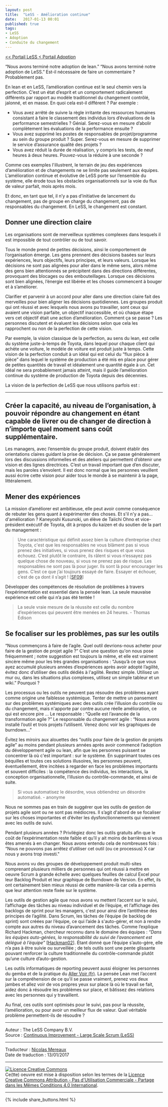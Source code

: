 ```yaml
---
layout: post
title:  "LeSS - Amélioration continue"
date:   2017-01-13 00:01
published: true
tags:
- LeSS
- Adoption
- Conduite du changement
---
```


[<< Portail LeSS < Portail Adoption](http://www.les-traducteurs-agiles.org/2016/12/26/less-portail-adoption.html)

“Nous avons terminé notre adoption de lean.” “Nous avons terminé notre adoption de LeSS.” Est-il nécessaire de faire un commentaire ? Probablement pas.

En lean et en LeSS, l’amélioration continue est le seul chemin vers la perfection. C’est un état d’esprit et un comportement radicalement différents par rapport au modèle traditionnel du changement contrôlé, jalonné, et en masse. En quoi cela est-il différent ? Par exemple :

* Vous avez arrêté de suivre la règle irritante des ressources humaines consistant à faire le classement des individus lors d’évaluations de la performance semestrielles ? Génial. Serez-vous en mesure d’abolir complètement les évaluations de la performance ensuite ?
* Vous avez supprimé les postes de responsables de projet/programme au sein du groupe produit ? Super. Serez-vous en mesure de supprimer le service d’assurance qualité des projets ?
* Vous avez réduit la durée de réalisation, y compris les tests, de neuf heures à deux heures. Pouvez-vous la réduire à une seconde ?


Comme ces exemples l'illustrent, le terrain de jeu des expériences d’amélioration et de changements ne se limite pas seulement aux équipes. L’amélioration continue et évolutive de LeSS porte sur l’ensemble du système, elle érode tous les obstacles organisationnels sur la voie du flux de valeur parfait, mois après mois.

Et donc, en tant que tel, il n’y a pas d’initiative de lancement du changement, pas de groupe en charge du changement, pas de responsables du changement. En LeSS, le changement est constant.

## Donner une direction claire

Les organisations sont de merveilleux systèmes complexes dans lesquels il est impossible de tout contrôler ou de tout savoir.

Tous le monde prend de petites décisions, ainsi le comportement de l’organisation émerge. Les gens prennent des décisions basées sur leurs expériences, leurs objectifs, leurs principes, et leurs valeurs. Lorsque les décisions ne sont pas alignées pour aller dans le même sens, alors même des gens bien attentionnés se précipitent dans des directions différentes, provoquant des blocages ou des embouteillages. Lorsque ces décisions sont bien alignées, l’énergie est libérée et les choses commencent à bouger et à s’améliorer.

Clarifier et parvenir à un accord pour aller dans une direction claire fait des merveilles pour bien aligner les décisions quotidiennes. Les groupes produit qui ont réussi et avec lesquels nous avons pu travailler, sont ceux qui avaient une vision parfaite, un objectif inaccessible, et où chaque étape vers cet objectif était une action d’amélioration. Comment ça se passe ? Les personnes discutent et évaluent les décisions selon que cela les rapprochent ou non de la perfection de cette vision.

Par exemple, la vision classique de la perfection, au sens du lean, est celle du système juste-à-temps de Toyota, dans lequel pour chaque client qui achète une voiture, le modèle de voiture est produit juste à temps. Cette vision de la perfection conduit à un idéal qui est celui du “flux pièce à pièce” dans lequel le système de production a été mis en place pour gérer de petites quantités de travail et idéalement une quantité égale à un. Cet idéal ne sera probablement jamais atteint, mais il guide l’amélioration continue du système de production de Toyota depuis des décennies.

La vision de la perfection de LeSS que nous utilisons parfois est :

---
**Créer la capacité, au niveau de l’organisation, à pouvoir répondre au changement en étant capable de livrer ou de changer de direction à n’importe quel moment sans coût supplémentaire.**
---

Les managers, avec l’ensemble du groupe produit, doivent établir des orientations claires guidant la prise de décision. Ça se passe généralement lors des discussions informelles et des ateliers qui permettent d’obtenir une vision et des lignes directrices. C’est un travail important que d’en discuter, mais les paroles s’envolent. Il est donc normal que les personnes veuillent aussi écrire cette vision pour aider tous le monde à se maintenir à la page, littéralement.

## Mener des expériences

La mission d’améliorer est ambitieuse, elle peut avoir comme conséquence de rebuter les gens quant à expérimenter des choses. Et s'il n'y a pas… d'amélioration ? Kaneyoshi Kusunoki, un élève de Taiichi Ohno et vice-président exécutif de Toyota, dit à propos du kaizen et du soutien de la part du management :

> Une caractéristique qui définit assez bien la culture d’entreprise chez Toyota, c'est que les responsables ne vous blâment pas si vous prenez des initiatives, si vous prenez des risques et que vous échouez. C’est plutôt le contraire, ils râlent si vous n’essayez pas quelque chose de nouveau, si vous ne prenez pas de risque. Les responsables ne sont pas là pour juger. Ils sont là pour encourager les gens. C’est ce que j’ai toujours essayé de faire. Essayer et échouer, c’est de ça dont il s’agit ! [[SF09](http://www.amazon.com/Birth-Lean-Takahiro-Fujimoto-ebook/dp/B007EFWP0M)]

Développer des compétences de résolution de problèmes à travers l’expérimentation est essentiel dans la pensée lean. La seule mauvaise expérience est celle qui n’a pas été tentée !

> La seule vraie mesure de la réussite est celle du nombre d’expériences qui peuvent être menées en 24 heures. - Thomas Edison

## Se focaliser sur les problèmes, pas sur les outils

“Nous commençons à faire de l’agile. Quel outil devrions-nous acheter pour faire de la gestion de projet agile ?” C’est une question qu'on nous pose fréquemment ; notre suggestion est toujours la même, et elle est vraiment sincère même pour les très grandes organisations : “Jusqu’à ce que vous ayez accumulé plusieurs années d’expériences après avoir adopté l’agilité, évitez donc d’utiliser des outils dédiés à l'agilité. Restez simple. Utilisez un mur ou, dans les situations plus complexes, utilisez un simple tableur et un wiki.” Pourquoi ?

Les processus ou les outils ne peuvent pas résoudre des problèmes ayant comme origine une faiblesse systémique. Tenter de mettre un pansement sur des problèmes systémiques avec des outils crée l’illusion du contrôle ou du changement, mais n'apporte par contre aucune réelle amélioration, ce qui est encore pire … Le responsable : “Quelle est l’avancée de la transformation agile ?” Le responsable du changement agile : “Nous avons installé l’outil et trois projets l’utilisent. Venez donc voir les graphiques de burndown…”

Évitez les miroirs aux alouettes des “outils pour faire de la gestion de projets agile” au moins pendant plusieurs années après avoir commencé l’adoption du développement agile ou lean, afin que les personnes puissent se concentrer là où c'est important : sur le système. En supprimant toutes ces béquilles et toutes ces solutions illusoires, les personnes peuvent, éventuellement, être incitées à regarder en face les problèmes importants et souvent difficiles : la compétence des individus, les interactions, la conception organisationnelle, l’illusion du contrôle-commande, et ainsi de suite.

> Si vous automatisez le désordre, vous obtiendrez un désordre automatisé. - anonyme

Nous ne sommes pas en train de suggérer que les outils de gestion de projets agile sont ou ne sont pas médiocres. Il s’agit d'abord de se focaliser sur les choses importantes et d’éviter les dysfonctionnements qui viennent avec les outils de suivi.

Pendant plusieurs années ? Privilégiez donc les outils gratuits afin que le coût de l’expérimentation reste faible et qu’il y ait moins de barrières si vous êtes amenés à en changer. Nous avons entendu cela de nombreuses fois : “Nous ne pouvons pas arrêtez d’utiliser cet outil (ou ce processus) X car nous y avons trop investi."

Nous avons vu des groupes de développement produit multi-sites comprenant plusieurs milliers de personnes qui ont réussi à mettre en oeuvre Scrum à grande échelle avec quelques feuilles de calcul Excel pour leur Backlog Produit et leur graphique de Burndown de Version. En effet, ils ont certainement bien mieux réussi de cette manière-là car cela a permis que leur attention reste fixée sur le système.

Les outils de gestion agile que nous avons vu mettent l’accent sur le suivi, l’affichage des tâches au niveau individuel et de l’équipe, et l’affichage des backlogs de sprint pour les managers, c'est pour ainsi dire l’antithèse des principes de l’agilité. Dans Scrum, les tâches de l’équipe (le backlog de sprint) sont créées par l’équipe, ce qui l’aide à s'auto-gérer, et non à rendre compte aux autres du niveau d’avancement des tâches. Comme l’explique Richard Hackman, chercheur reconnu dans le domaine des équipes : _“Dans les équipes auto-gérées, la responsabilité du suivi de l’avancement est délégué à l’équipe”_ [[Hackman02](http://www.amazon.com/Leading-Teams-Setting-Stage-Performances/dp/1578513332)]. Étant donné que l’équipe s’auto-gère, elle n’a pas à être suivie ou surveillée ; de tels outils sont une pente glissante pouvant renforcer la culture traditionnelle du contrôle-commande plutôt qu’une culture d’auto-gestion.

Les outils informatiques de reporting peuvent aussi éloigner les personnes du gemba et de la pratique du [Aller Voir (fr)](http://www.les-traducteurs-agiles.org/2016/12/26/less-aller-voir.html). La pensée Lean met l’accent sur la compréhension de ce qu’il se passe vraiment, prenez vos deux jambes et allez voir de vos propres yeux sur place là où le travail se fait, aidez donc à résoudre les problèmes sur place, et bâtissez des relations avec les personnes qui y travaillent.

Au final, ces outils sont optimisés pour le suivi, pas pour la réussite, l’amélioration, ou pour avoir un meilleur flux de valeur. Quel véritable problème permettent-ils de résoudre ?


---
Auteur : The LeSS Company B.V.  
Source : [Continuous Improvement - Large Scale Scrum (LeSS)](http://less.works/less/adoption/continuous-improvement.html)  

---
Traducteur : [Nicolas Mereaux](http://www.les-traducteurs-agiles.org/traducteurs/)  
Date de traduction : 13/01/2017  

---

<a rel="license" href="http://creativecommons.org/licenses/by-nc-sa/4.0/"><img alt="Licence Creative Commons" style="border-width:0" src="http://i.creativecommons.org/l/by-nc-sa/4.0/88x31.png" /></a><br />Ce(tte) oeuvre est mise à disposition selon les termes de la <a rel="license" href="http://creativecommons.org/licenses/by-nc-sa/4.0/">Licence Creative Commons Attribution - Pas d'Utilisation Commerciale - Partage dans les Mêmes Conditions 4.0 International</a>.

---

{% include share_buttons.html %}
